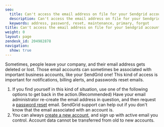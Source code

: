 ```yaml
---
seo:
  title: Can't access the email address on file for your Sendgrid account?
  description: Can't access the email address on file for your Sendgrid account?
  keywords: address, password, reset, maintenance, primary, forgot
title: Can't access the email address on file for your Sendgrid account?
weight: 0
layout: page
zendesk_id: 204982878
navigation:
  show: true
---
```


Sometimes, people leave your company, and their email address gets deleted or lost. Those email accounts can sometimes be associated with important business accounts, like your SendGrid one! This kind of access is important for notifications, billing alerts, and passwords reset emails.  

1. If you find yourself in this kind of situation, use one of the following options to get back in the action.(Recommended) Have your email administrator re-create the email address in question, and then request a [password reset]({{root_url}}/Classroom/Basics/Account/how_do_i_reset_my_password.html) email. SendGrid support can help out if you don't know that the email associated with an account is.
2. You can always [create a new account](https://sendgrid.com/transactional-email/pricing), and sign up with active email you control. Account data cannot be transferred from old to new accounts. 
